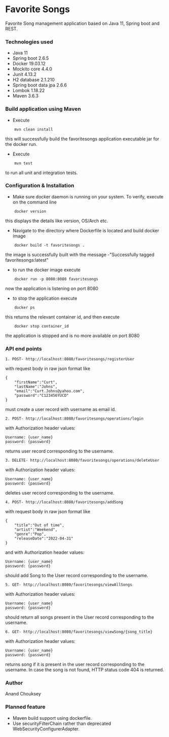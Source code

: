 # Favorite Songs
Favorite Song management application based on Java 11, Spring boot and REST.

### Technologies used
- Java 11
- Spring boot 2.6.5
- Docker 19.03.12
- Mockito core 4.4.0
- Junit 4.13.2
- H2 database 2.1.210
- Spring boot data jpa 2.6.6
- Lombok 1.18.22
- Maven 3.6.3

### Build application using Maven
- Execute
````
    mvn clean install
````
this will successfully build the favoritesongs application executable jar for the docker run.

- Execute
````
    mvn test
````
to run all unit and integration tests.

### Configuration & Installation
- Make sure docker daemon is running on your system. To verify, execute on the command line
```
    docker version 
```
this displays the details like version, OS/Arch etc.

- Navigate to the directory where Dockerfile is located and build docker image
```
    docker build -t favoritesongs .
````
the image is successfully built with the message
-"Successfully tagged favoritesongs:latest"
- to run the docker image execute
````
    docker run -p 8080:8080 favoritesongs
````
now the application is listening on port 8080

- to stop the application execute
````
    docker ps
````
this returns the relevant container id, and then execute
````
    docker stop container_id
````
the application is stopped and is no more available on port 8080

### API end points

````
1. POST- http://localhost:8080/favoritesongs/registerUser   
````
with request body in raw json format like
````
{
    "firstName":"Curt",
    "lastName":"Johns",
    "email":"Curt.Johns@yahoo.com",
    "password":"C123456YUCD"
}
````
must create a user record with username as email id.

````
2. POST- http://localhost:8080/favoritesongs/operations/login
````
with Authorization header values:
````
Username: {user_name} 
password: {password}
````
returns user record corresponding to the username.
````
3. DELETE- http://localhost:8080/favoritesongs/operations/deleteUser
````
with Authorization header values:
````
Username: {user_name} 
password: {password}
````
deletes user record corresponding to the username.

````
4. POST- http://localhost:8080/favoritesongs/addSong
````
with request body in raw json format like
````
{
    "title":"Out of time",
    "artist":"Weekend",
    "genre":"Pop",
    "releaseDate":"2022-04-31"
}
````
and with Authorization header values:
````
Username: {user_name} 
password: {password}
````
should add Song to the User record corresponding to the username.
````
5. GET- http://localhost:8080/favoritesongs/viewAllSongs
````
with Authorization header values:
````
Username: {user_name} 
password: {password}
````
should return all songs present in the User record corresponding to the username.

````
6. GET- http://localhost:8080/favoritesongs/viewSong/{song_title}
````
with Authorization header values:
````
Username: {user_name} 
password: {password}
````
returns song if it is present in the user record corresponding to the username.
In case the song is not found, HTTP status code 404 is returned.

### Author
Anand Chouksey

### Planned feature
- Maven build support using dockerfile.
- Use securityFilterChain rather than deprecated WebSecurityConfigurerAdapter.
